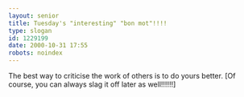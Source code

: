 ```yaml
---
layout: senior
title: Tuesday's "interesting" "bon mot"!!!!
type: slogan
id: 1229199
date: 2000-10-31 17:55
robots: noindex
---
```

The best way to criticise the work of others is to do yours better. [Of course, you can always slag it off later as well!!!!!!]